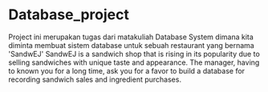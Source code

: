 # Database_project
Project ini merupakan tugas dari matakuliah Database System dimana kita diminta membuat sistem database untuk sebuah restaurant yang bernama 'SandwEJ'
SandwEJ is a sandwich shop that is rising in its popularity due to selling sandwiches with unique taste and appearance. 
The manager, having to known you for a long time, ask you for a favor to build a database for recording sandwich sales and ingredient purchases.
